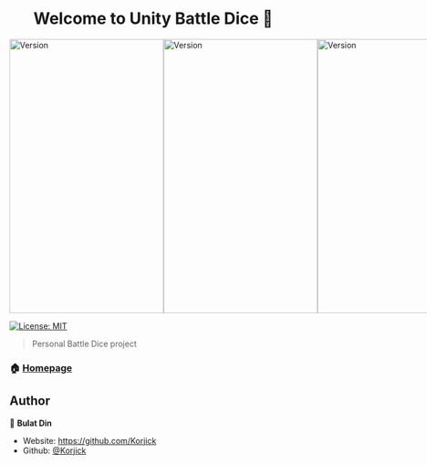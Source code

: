<h1 align="center">Welcome to Unity Battle Dice 👋</h1>
<div style="display: flex;">
<img alt="Version" width="270" height="480" src="https://user-images.githubusercontent.com/32599955/174463130-1ea9afa1-b5c5-4e3c-af2b-c9239435c9a1.png" />
<img alt="Version" width="270" height="480" src="https://user-images.githubusercontent.com/32599955/174463102-a9442a9f-b668-428a-b809-9feb3f233028.png" />
<img alt="Version" width="270" height="480" src="https://user-images.githubusercontent.com/32599955/174463072-62cba4a5-0ff8-4434-b05b-2a90e9399478.png" />
</div>
<p>
  <a href="#" target="_blank">
    <img alt="License: MIT" src="https://img.shields.io/badge/License-MIT-yellow.svg" />
  </a>
</p>

> Personal Battle Dice project

### 🏠 [Homepage](https://github.com/Korjick/Informatics-First-Semester-HW)

## Author

👤 **Bulat Din**

* Website: https://github.com/Korjick
* Github: [@Korjick](https://github.com/Korjick)
